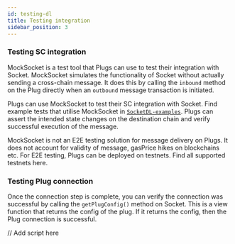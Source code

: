 ```yaml
---
id: testing-dl
title: Testing integration
sidebar_position: 3
---
```


### Testing SC integration
MockSocket is a test tool that Plugs can use to test their integration with Socket. MockSocket simulates the functionality of Socket without actually sending a cross-chain message. It does this by calling the `inbound` method on the Plug directly when an `outbound` message transaction is initiated. 

Plugs can use MockSocket to test their SC integration with Socket. Find example tests that utilise MockSocket in [`SocketDL-examples`](https://github.com/SocketDotTech/socketDL-examples/tree/main/test). Plugs can assert the intended state changes on the destination chain and verify successful execution of the message.

MockSocket is not an E2E testing solution for message delivery on Plugs. It does not account for validity of message, gasPrice hikes on blockchains etc. For E2E testing, Plugs can be deployed on testnets. Find all supported testnets here.

### Testing Plug connection
Once the connection step is complete, you can verify the connection was successful by calling the `getPlugConfig()` method on Socket. This is a view function that returns the config of the plug. If it returns the config, then the Plug connection is successful.

// Add script here
